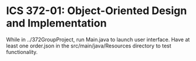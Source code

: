 # ICS 372-01: Object-Oriented Design and Implementation
While in ../372GroupProject, run Main.java to launch user interface. Have at least one order.json in the src/main/java/Resources directory to test functionality.
